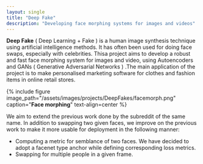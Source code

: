 ```yaml
---
layout: single
title: "Deep Fake"
description: "Developing face morphing systems for images and videos"
---
```

__Deep Fake__ ( Deep Learning + Fake )  is a human image synthesis technique using artificial intelligence methods. It has often been used for doing face swaps, especially with celebrities.
Thisa project aims to develop a robust and fast face morphing system for images and video, using Autoencoders and GANs ( Generative Adversarial Networks ) .The main application of the project is to make personalised marketing software for clothes and fashion items in online retail stores.

{% include figure image_path="/assets/images/projects/DeepFakes/facemorph.png" caption="**Face morphing**" text-align=center %}

We aim to extend the previous work done by the subreddit of the same name. In addition to swapping two given faces, we improve on the previous work to make it more usable for deployment in the following manner:
* Computing a metric for semblance of two faces. We have decided to adopt a facenet type anchor while defining corresponding loss metrics.
* Swapping for multiple people in a given frame.

